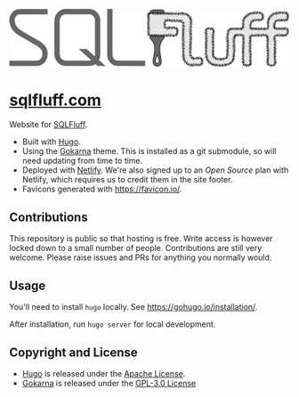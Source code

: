 ![SQLFluff](https://raw.githubusercontent.com/sqlfluff/sqlfluff/main/images/sqlfluff-wide.png)

# [sqlfluff.com](http://www.sqlfluff.com/)

Website for [SQLFluff](http://www.sqlfluff.com/).

* Built with [Hugo](https://gohugo.io/).
* Using the [Gokarna](https://github.com/gokarna-theme/gokarna-hugo) theme. This
  is installed as a git submodule, so will need updating from time to time.
* Deployed with [Netlify](https://www.netlify.com/). We're also signed up to
  an *Open Source* plan with Netlify, which requires us to credit them in the
  site footer.
* Favicons generated with <https://favicon.io/>.

## Contributions

This repository is public so that hosting is free. Write access is however
locked down to a small number of people. Contributions are still very welcome.
Please raise issues and PRs for anything you normally would.

## Usage

You'll need to install `hugo` locally. See <https://gohugo.io/installation/>.

After installation, run `hugo server` for local development.

## Copyright and License

* [Hugo](https://gohugo.io/) is released under the
  [Apache License](https://gohugo.io/about/license/).
* [Gokarna](https://github.com/gokarna-theme/gokarna-hugo) is released under the
  [GPL-3.0 License](https://github.com/gokarna-theme/gokarna-hugo?tab=GPL-3.0-1-ov-file#readme)
